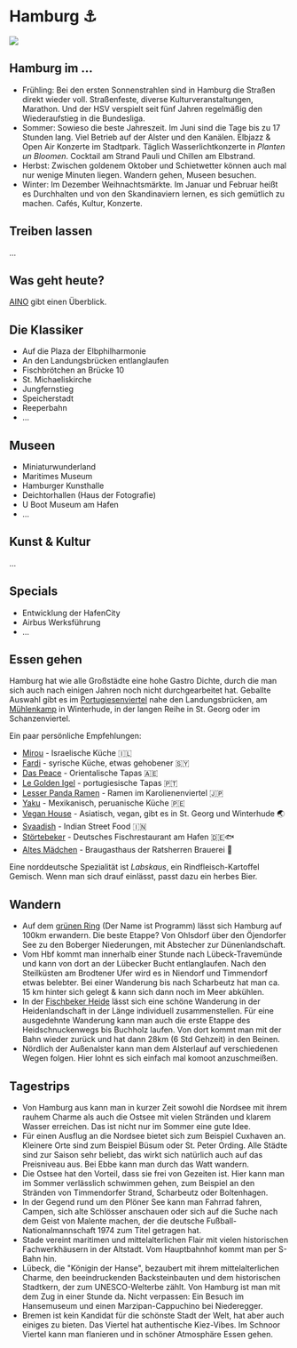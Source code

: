 # Hamburg ⚓

![](https://viel-unterwegs.de/wp-content/uploads/2021/11/hamburg-nikolaifleet-geheimtipps.jpg)

## Hamburg im ...
- Frühling: Bei den ersten Sonnenstrahlen sind in Hamburg die Straßen direkt wieder voll. Straßenfeste, diverse Kulturveranstaltungen, Marathon. Und der HSV verspielt seit fünf Jahren regelmäßig den Wiederaufstieg in die Bundesliga.
- Sommer: Sowieso die beste Jahreszeit. Im Juni sind die Tage bis zu 17 Stunden lang. Viel Betrieb auf der Alster und den Kanälen. Elbjazz & Open Air Konzerte im Stadtpark. Täglich Wasserlichtkonzerte in *Planten un Bloomen*. Cocktail am Strand Pauli und Chillen am Elbstrand.
- Herbst: Zwischen goldenem Oktober und Schietwetter können auch mal nur wenige Minuten liegen. Wandern gehen, Museen besuchen.
- Winter: Im Dezember Weihnachtsmärkte. Im Januar und Februar heißt es Durchhalten und von den Skandinaviern lernen, es sich gemütlich zu machen. Cafés, Kultur, Konzerte.

## Treiben lassen 

...

## Was geht heute?

[AINO](https://aino.hamburg/heute/) gibt einen Überblick.

## Die Klassiker

- Auf die Plaza der Elbphilharmonie
- An den Landungsbrücken entlanglaufen
- Fischbrötchen an Brücke 10
- St. Michaeliskirche
- Jungfernstieg
- Speicherstadt
- Reeperbahn
- ...

## Museen

- Miniaturwunderland
- Maritimes Museum
- Hamburger Kunsthalle
- Deichtorhallen (Haus der Fotografie)
- U Boot Museum am Hafen
- ...

## Kunst & Kultur

...

## Specials

- Entwicklung der HafenCity
- Airbus Werksführung
- ...

## Essen gehen

Hamburg hat wie alle Großstädte eine hohe Gastro Dichte, durch die man sich auch nach einigen Jahren noch nicht durchgearbeitet hat. Geballte Auswahl gibt es im [Portugiesenviertel](https://www.hamburg.de/restaurants-portugiesenviertel/) nahe den Landungsbrücken, am [Mühlenkamp](https://www.abendblatt.de/wirtschaft/article234853547/von-wegen-schanze-der-neue-szenekiez-von-hamburg-muehlenkamp-einzelhandel-laeden-gastronomie.html) in Winterhude, in der langen Reihe in St. Georg oder im Schanzenviertel.  

Ein paar persönliche Empfehlungen:

- [Mirou](https://www.mirou-hamburg.de/) - Israelische Küche 🇮🇱
- [Fardi](http://www.fardi-hamburg.de/) - syrische Küche, etwas gehobener 🇸🇾
- [Das Peace](https://www.tripadvisor.de/Restaurant_Review-g187331-d2042263-Reviews-Das_Peace-Hamburg.html) - Orientalische Tapas 🇦🇪
- [Le Golden Igel](https://legoldenigel.de/) - portugiesische Tapas 🇵🇹
- [Lesser Panda Ramen](https://www.lesser-panda-ramen.de/) - Ramen im Karolienenviertel 🇯🇵
- [Yaku](https://www.yaku-restaurante.de/) - Mexikanisch, peruanische Küche 🇵🇪
- [Vegan House](https://www.anveganlangereihe.de/) - Asiatisch, vegan, gibt es in St. Georg und Winterhude 🌏
- [Svaadish](https://svaadish.de/) - Indian Street Food 🇮🇳
- [Störtebeker](https://stoertebeker-fischrestaurant.de/) - Deutsches Fischrestaurant am Hafen 🇩🇪🐟
- [Altes Mädchen](https://altes-maedchen.com/de/) - Braugasthaus der Ratsherren Brauerei 🍺

Eine norddeutsche Spezialität ist *Labskaus*, ein Rindfleisch-Kartoffel Gemisch. Wenn man sich drauf einlässt, passt dazu ein herbes Bier. 


## Wandern

- Auf dem [grünen Ring](https://www.haspa-insider.de/wandern-auf-dem-gruenen-ring-hamburg/) (Der Name ist Programm) lässt sich Hamburg auf 100km erwandern. Die beste Etappe? Von Ohlsdorf über den Öjendorfer See zu den Boberger Niederungen, mit Abstecher zur Dünenlandschaft.
- Vom Hbf kommt man innerhalb einer Stunde nach Lübeck-Travemünde und kann von dort an der Lübecker Bucht entlanglaufen. Nach den Steilküsten am Brodtener Ufer wird es in Niendorf und Timmendorf etwas belebter. Bei einer Wanderung bis nach Scharbeutz hat man ca. 15 km hinter sich gelegt & kann sich dann noch im Meer abkühlen.
- In der [Fischbeker Heide](https://www.heidschnuckenweg.de/sehenswuerdigkeit/9370/fischbeker-heide.html) lässt sich eine schöne Wanderung in der Heidenlandschaft in der Länge individuell zusammenstellen. Für eine ausgedehnte Wanderung kann man auch die erste Etappe des Heidschnuckenwegs bis Buchholz laufen. Von dort kommt man mit der Bahn wieder zurück und hat dann 28km (6 Std Gehzeit) in den Beinen.
- Nördlich der Außenalster kann man dem Alsterlauf auf verschiedenen Wegen folgen. Hier lohnt es sich einfach mal komoot anzuschmeißen.

## Tagestrips
- Von Hamburg aus kann man in kurzer Zeit sowohl die Nordsee mit ihrem rauhem Charme als auch die Ostsee mit vielen Stränden und klarem Wasser erreichen. Das ist nicht nur im Sommer eine gute Idee.
- Für einen Ausflug an die Nordsee bietet sich zum Beispiel Cuxhaven an. Kleinere Orte sind zum Beispiel Büsum oder St. Peter Ording. Alle Städte sind zur Saison sehr beliebt, das wirkt sich natürlich auch auf das Preisniveau aus. Bei Ebbe kann man durch das Watt wandern.
- Die Ostsee hat den Vorteil, dass sie frei von Gezeiten ist. Hier kann man im Sommer verlässlich schwimmen gehen, zum Beispiel an den Stränden von Timmendorfer Strand, Scharbeutz oder Boltenhagen.
- In der Gegend rund um den Plöner See kann man Fahrrad fahren, Campen, sich alte Schlösser anschauen oder sich auf die Suche nach dem Geist von Malente machen, der die deutsche Fußball-Nationalmannschaft 1974 zum Titel getragen hat.
- Stade vereint maritimen und mittelalterlichen Flair mit vielen historischen Fachwerkhäusern in der Altstadt. Vom Hauptbahnhof kommt man per S-Bahn hin.
- Lübeck, die "Königin der Hanse", bezaubert mit ihrem mittelalterlichen Charme, den beeindruckenden Backsteinbauten und dem historischen Stadtkern, der zum UNESCO-Welterbe zählt. Von Hamburg ist man mit dem Zug in einer Stunde da. Nicht verpassen: Ein Besuch im Hansemuseum und einen Marzipan-Cappuchino bei Niederegger.
- Bremen ist kein Kandidat für die schönste Stadt der Welt, hat aber auch einiges zu bieten. Das Viertel hat authentische Kiez-Vibes. Im Schnoor Viertel kann man flanieren und in schöner Atmosphäre Essen gehen.
